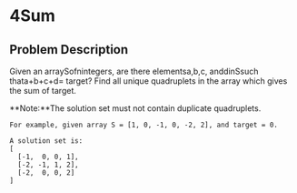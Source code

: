 # 4Sum

## Problem Description

Given an arraySofnintegers, are there elementsa,b,c, anddinSsuch thata+b+c+d= target? Find all unique quadruplets in the array which gives the sum of target.

**Note:**The solution set must not contain duplicate quadruplets.

```
For example, given array S = [1, 0, -1, 0, -2, 2], and target = 0.

A solution set is:
[
  [-1,  0, 0, 1],
  [-2, -1, 1, 2],
  [-2,  0, 0, 2]
]
```



